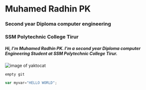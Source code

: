 # Muhamed Radhin PK
### Second year Diploma computer engineering
### SSM Polytechnic College Tirur
##### Hi, I'm Muhamed Radhin PK. I'm a second year Diploma computer Engineering Student at SSM Polytechnic College Tirur.
![image of yaktocat](https://octodex.github.com/images/yaktocat.png)
```
empty git
```
```javascript
var myvar="HELLO WORLD";
```
